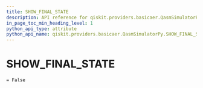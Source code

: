 ```yaml
---
title: SHOW_FINAL_STATE
description: API reference for qiskit.providers.basicaer.QasmSimulatorPy.SHOW_FINAL_STATE
in_page_toc_min_heading_level: 1
python_api_type: attribute
python_api_name: qiskit.providers.basicaer.QasmSimulatorPy.SHOW_FINAL_STATE
---
```


# SHOW\_FINAL\_STATE

<span id="qiskit.providers.basicaer.QasmSimulatorPy.SHOW_FINAL_STATE" />

`= False`

